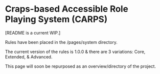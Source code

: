 # Craps-based Accessible Role Playing System (CARPS)

[README is a current WIP.]


Rules have been placed in the /pages/system directory.


The current version of the rules is 1.0.0 & there are 3 variations: Core, Extended, & Advanced.


This page will soon be repurposed as an overview/directory of the project.
